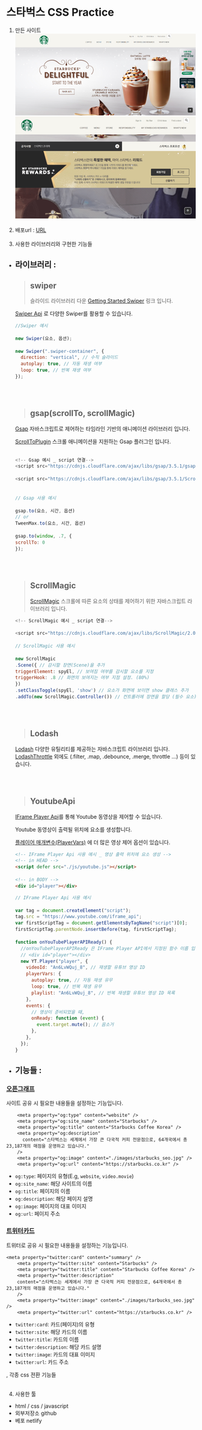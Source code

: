 # 스타벅스 CSS Practice

1. 만든 사이트  
    ![사이트](./images/forreadme.png)  
    ![기능 예시](./images/Animation4.gif)
   <br/>
   <br/>
2. 배포url : [URL](https://jolly-vacherin-3c9b90.netlify.app/)
   <br/>
   <br/>
3. 사용한 라이브러리와 구현한 기능들

- ## 라이브러리 :

  > ## swiper
  >
  > 슬라이드 라이브러리 다운 [Getting Started Swiper](https://swiperjs.com/get-started) 링크 입니다.

  [Swiper Api](https://swiperjs.com/swiper-api) 로 다양한 Swiper를 활용할 수 있습니다.

  ```javascript
  //Swiper 예시

  new Swiper(요소, 옵션);

  new Swiper(".swiper-container", {
    direction: "vertical", // 수직 슬라이드
    autoplay: true, // 자동 재생 여부
    loop: true, // 반복 재생 여부
  });
  ```

  <br />
  <br />

  > ## gsap(scrollTo, scrollMagic)

  [Gsap](https://gsap.com/) 자바스크립트로 제어하는 타임라인 기반의 애니메이션 라이브러리 입니다.

  [ScrollToPlugin](https://gsap.com/scrolltoplugin/) 스크롤 애니메이션을 지원하는 Gsap 플러그인 입니다.

  ```javascript

  <!-- Gsap 예시 _ script 연결-->
  <script src="https://cdnjs.cloudflare.com/ajax/libs/gsap/3.5.1/gsap.min.js" integrity="sha512-IQLehpLoVS4fNzl7IfH8Iowfm5+RiMGtHykgZJl9AWMgqx0AmJ6cRWcB+GaGVtIsnC4voMfm8f2vwtY+6oPjpQ==" crossorigin="anonymous"></script>

  <script src="https://cdnjs.cloudflare.com/ajax/libs/gsap/3.5.1/ScrollToPlugin.min.js" integrity="sha512-nTHzMQK7lwWt8nL4KF6DhwLHluv6dVq/hNnj2PBN0xMl2KaMm1PM02csx57mmToPAodHmPsipoERRNn4pG7f+Q==" crossorigin="anonymous"></script>


  // Gsap 사용 예시

  gsap.to(요소, 시간, 옵션)
  // or
  TweenMax.to(요소, 시간, 옵션)

  gsap.to(window, .7, {
  scrollTo: 0
  });
  ```

  <br />
  <br />

  > ## ScrollMagic
  >
  > [ScrollMagic](https://scrollmagic.io/docs/) 스크롤에 따른 요소의 상태를 제어하기 위한 자바스크립트 라이브러리 입니다.
  > <br />

  ```javascript
  <!-- ScrollMagic 예시 _ script 연결-->

  <script src="https://cdnjs.cloudflare.com/ajax/libs/ScrollMagic/2.0.8/ScrollMagic.min.js"></script>

  // ScrollMagic 사용 예시

  new ScrollMagic
  .Scene({ // 감시할 장면(Scene)을 추가
  triggerElement: spyEl, // 보여짐 여부를 감시할 요소를 지정
  triggerHook: .8 // 화면의 보여지는 여부 지점 설정. (80%)
  })
  .setClassToggle(spyEl, 'show') // 요소가 화면에 보이면 show 클래스 추가
  .addTo(new ScrollMagic.Controller()) // 컨트롤러에 장면을 할당 (필수 요소)

  ```

  <br />
  <br />

  > ## Lodash

  [Lodash](https://lodash.com/docs/4.17.15) 다양한 유틸리티를 제공하는 자바스크립트 라이브러리 입니다.
  <br/>
  [LodashThrottle](https://lodash.com/docs/4.17.15#throttle) 외에도
  (.filter, .map, .debounce, .merge, throttle ...) 등이 있습니다.

  <br />
  <br />
   
  > ## YoutubeApi
  [IFrame Player Api](https://developers.google.com/youtube/iframe_api_reference?hl=ko)를 통해 Youtube 동영상을 제어할 수 있습니다.

  Youtube 동영상이 출력될 위치에 요소를 생성합니다.

  [플레이어 매개변수(PlayerVars)](https://developers.google.com/youtube/player_parameters.html?playerVersion=HTML5&hl=ko#Parameters) 에 더 많은 영상 제어 옵션이 있습니다.

  ```html
  <!-- IFrame Player Api 사용 예시 _ 영상 출력 위치에 요소 생성 -->
  <!-- in HEAD -->
  <script defer src="./js/youtube.js"></script>

  <!-- in BODY -->
  <div id="player"></div>
  ```

  ```javascript
  // IFrame Player Api 사용 예시

  var tag = document.createElement("script");
  tag.src = "https://www.youtube.com/iframe_api";
  var firstScriptTag = document.getElementsByTagName("script")[0];
  firstScriptTag.parentNode.insertBefore(tag, firstScriptTag);

  function onYouTubePlayerAPIReady() {
    //onYouTubePlayerAPIReady 은 IFrame Player API에서 지정된 함수 이름 입니다.
    // <div id="player"></div>
    new YT.Player("player", {
      videoId: "An6LvWQuj_8", // 재생할 유튜브 영상 ID
      playerVars: {
        autoplay: true, // 자동 재생 유무
        loop: true, // 반복 재생 유무
        playlist: "An6LvWQuj_8", // 반복 재생할 유튜브 영상 ID 목록
      },
      events: {
        // 영상이 준비되었을 때,
        onReady: function (event) {
          event.target.mute(); // 음소거
        },
      },
    });
  }
  ```

- ## 기능들 :

### [오픈그래프](https://ogp.me/)

사이트 공유 시 필요한 내용들을 설정하는 기능입니다.

```
    <meta property="og:type" content="website" />
    <meta property="og:site_name" content="Starbucks" />
    <meta property="og:title" content="Starbucks Coffee Korea" />
    <meta property="og:description"
      content="스타벅스는 세계에서 가장 큰 다국적 커피 전문점으로, 64개국에서 총 23,187개의 매점을 운영하고 있습니다."
    />
    <meta property="og:image" content="./images/starbucks_seo.jpg" />
    <meta property="og:url" content="https://starbucks.co.kr" />
```

- `og:type`: 페이지의 유형(E.g, `website`, `video.movie`)
- `og:site_name`: 해당 사이트의 이름
- `og:title`: 페이지의 이름
- `og:description`: 해당 페이지 설명
- `og:image`: 페이지의 대표 이미지
- `og:url`: 페이지 주소

### [트위터카드](https://developer.x.com/en/docs/x-for-websites/cards/overview/abouts-cards)

트위터로 공유 시 필요한 내용들을 설정하는 기능입니다.
<br/>

```
<meta property="twitter:card" content="summary" />
    <meta property="twitter:site" content="Starbucks" />
    <meta property="twitter:title" content="Starbucks Coffee Korea" />
    <meta property="twitter:description"
    content="스타벅스는 세계에서 가장 큰 다국적 커피 전문점으로, 64개국에서 총 23,187개의 매점을 운영하고 있습니다."
    />
    <meta property="twitter:image" content="./images/tarbucks_seo.jpg" />
    <meta property="twitter:url" content="https://starbucks.co.kr" />
```

- `twitter:card`: 카드(페이지)의 유형
- `twitter:site`: 해당 카드의 이름
- `twitter:title`: 카드의 이름
- `twitter:description`: 해당 카드 설명
- `twitter:image`: 카드의 대표 이미지
- `twitter:url`: 카드 주소

, 각종 css 젼환 기능들
<br/>
<br/>

4. 사용한 툴

- html / css / javascript
- 외부저장소 github
- 베포 netlify
